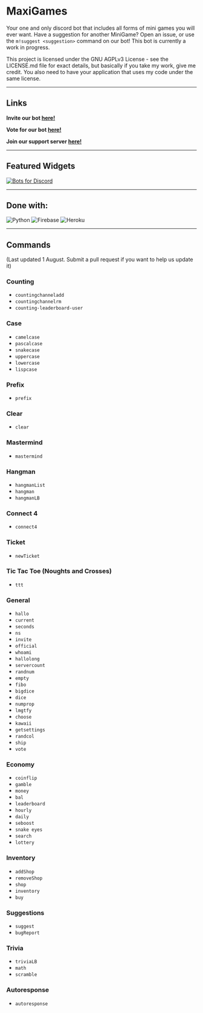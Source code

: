 # MaxiGames

Your one and only discord bot that includes all forms of mini games you will ever want. Have a suggestion for another MiniGame? Open an issue, or use the `m!suggest <suggestion>` command on our bot! This bot is currently a work in progress.

This project is licensed under the GNU AGPLv3 License - see the LICENSE.md file for exact details, but basically if you take my work, give me credit. You also need to have your application that uses my code under the same license.

---

## Links

**Invite our bot <a href="https://discord.com/api/oauth2/authorize?client_id=863419048041381920&permissions=261188091120&scope=bot%20applications.commands">here!</a>**

**Vote for our bot <a href="https://top.gg/bot/863419048041381920/vote"> here!</a>**

**Join our support server <a href="https://discord.gg/BNm87Cvdx3">here!</a>**

---

## Featured Widgets

[![Bots for Discord](https://discords.com/bots/api/bot/863419048041381920/widget)](https://discords.com/bots/bots/863419048041381920)

---
## Done with:
![Python](https://img.shields.io/badge/python-3670A0?style=for-the-badge&logo=python&logoColor=ffdd54) ![Firebase](https://img.shields.io/badge/firebase-%23039BE5.svg?style=for-the-badge&logo=firebase) ![Heroku](https://img.shields.io/badge/heroku-%23430098.svg?style=for-the-badge&logo=heroku&logoColor=white)

---

## Commands 
(Last updated 1 August. Submit a pull request if you want to help us update it)

### Counting

- `countingchanneladd`
- `countingchannelrm`
- `counting-leaderboard-user`

### Case

- `camelcase`
- `pascalcase`
- `snakecase`
- `uppercase`
- `lowercase`
- `lispcase`

### Prefix

- `prefix`

### Clear

- `clear`

### Mastermind

- `mastermind`

### Hangman

- `hangmanList`
- `hangman`
- `hangmanLB`

### Connect 4

- `connect4`

### Ticket

- `newTicket`

### Tic Tac Toe (Noughts and Crosses)

- `ttt`

### General

- `hallo`
- `current`
- `seconds`
- `ns`
- `invite`
- `official`
- `whoami`
- `hallolong`
- `servercount`
- `randnum`
- `empty`
- `fibo`
- `bigdice`
- `dice`
- `numprop`
- `lmgtfy`
- `choose`
- `kawaii`
- `getsettings`
- `randcol`
- `ship`
- `vote`

### Economy

- `coinflip`
- `gamble`
- `money`
- `bal`
- `leaderboard`
- `hourly`
- `daily`
- `seboost`
- `snake eyes`
- `search`
- `lottery`

### Inventory

- `addShop`
- `removeShop`
- `shop`
- `inventory`
- `buy`

### Suggestions

- `suggest`
- `bugReport`

### Trivia

- `triviaLB`
- `math`
- `scramble`

### Autoresponse

- `autoresponse`
